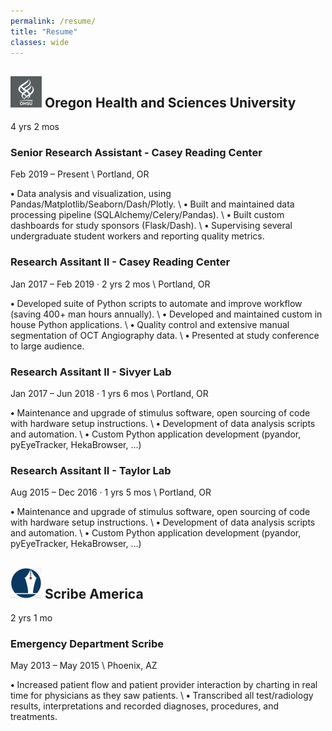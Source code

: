 ```yaml
---
permalink: /resume/
title: "Resume"
classes: wide
---
```


## ![OHSU logo](/assets/images/ohsu_logo.png) Oregon Health and Sciences University
4 yrs 2 mos

### Senior Research Assistant - Casey Reading Center
Feb 2019 – Present \\
Portland, OR

**•** Data analysis and visualization, using Pandas/Matplotlib/Seaborn/Dash/Plotly. \\
**•** Built and maintained data processing pipeline (SQLAlchemy/Celery/Pandas). \\
**•** Built custom dashboards for study sponsors (Flask/Dash). \\
**•** Supervising several undergraduate student workers and reporting quality metrics.

### Research Assitant II - Casey Reading Center
Jan 2017 – Feb 2019 · 2 yrs 2 mos \\
Portland, OR 

**•** Developed suite of Python scripts to automate and improve workflow (saving 400+ man hours annually). \\
**•** Developed and maintained custom in house Python applications. \\
**•** Quality control and extensive manual segmentation of OCT Angiography data. \\
**•** Presented at study conference to large audience.

### Research Assitant II - Sivyer Lab
Jan 2017 – Jun 2018 · 1 yrs 6 mos \\
Portland, OR

**•** Maintenance and upgrade of stimulus software, open sourcing of code with hardware setup instructions. \\
**•** Development of data analysis scripts and automation. \\
**•** Custom Python application development (pyandor, pyEyeTracker, HekaBrowser, …)

### Research Assitant II - Taylor Lab
Aug 2015 – Dec 2016 · 1 yrs 5 mos \\
Portland, OR

**•** Maintenance and upgrade of stimulus software, open sourcing of code with hardware setup instructions. \\
**•** Development of data analysis scripts and automation. \\
**•** Custom Python application development (pyandor, pyEyeTracker, HekaBrowser, …)

## ![Scribe America logo](/assets/images/sa_logo.jpg) Scribe America
2 yrs 1 mo

### Emergency Department Scribe
May 2013 – May 2015 \\
Phoenix, AZ

**•** Increased patient flow and patient ­provider interaction by charting in real time for physicians as they saw patients. \\
**•** Transcribed all test/radiology results, interpretations and recorded diagnoses, procedures, and treatments.